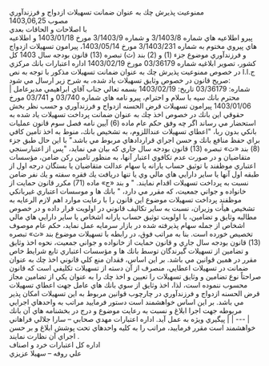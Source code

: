 <br/>ممنوعيت پذيرش چك به عنوان ضمانت تسهيلات ازدواج و فرزندآوري   
مصوب 1403,06,25  
با اصلاحات و الحاقات بعدي  <br/>پيرو اطلاعيه هاي شماره 3/1403/8 و شماره 3/1403/9 مورخ 1403/01/18 و اطلاعيه هاي پيروي مختوم به شماره 3/1403/231 مورخ 1403/05/14، پيرامون تسهيلات ازدواج و فرزندآوري موضوع جزء (1\) و (2\) بند (ث) تبصره (13\) قانون بودجه سال 1403 كل كشور، تصوير ابلاغيه شماره 03/36179 مورخ 1403/02/19 اداره اعتبارات بانك مركزي ج.ا.ا در خصوص ممنوعيت پذيرش چك به عنوان ضمانت تسهيلات مذكور با توجه به نص صريح قانون در خصوص وثايق تسهيلات ياد شده، به شرح زير ارسال مي شود‌:   <br/>| شماره: 03/36179  تاريخ: 1403/02/19  بسمه تعالي  جناب آقاي ابراهيمي مديرعامل محترم بانك سپه  با سلام و احترام،  پيرو نامه هاي شماره 03/740 و 03/741 مورخ 1403/01/06 پيرامون تسهيلات قرض الحسنه ازدواج و فرزندآوري و حسب نظر بخش حقوقي اين بانك در خصوص اخذ چك به عنوان ضمانت پرداخت تسهيلات ياد شده به استحضار مي رساند اگر چه وفق حكم عام ماده (6\) آيين نامه فصل سوم قانون عمليات بانكي بدون ربا، "اعطاي تسهيلات عنداللزوم، به تشخيص بانك، منوط به اخذ تأمين كافي براي حفظ منافع بانك و حسن اجراي قراردادهاي مربوط مي باشد." با اين حال طبق جزء (8\) بند «ث» تبصره (13\) قانون بودجه سال جاري كه بيان مي نمايد، "پس از اعتبارسنجي متقاضيان و در صورت عدم تكافوي اعتبار آنها، به منظور تامين ركن ضامن،‌ مؤسسات اعتباري موظفند با توثيق حساب يارانه يا سهام عدالت متقاضيان يا بستگان درجه اول از طبقه اول آنها يا ساير دارايي هاي مالي وي يا تنها دريافت يك فقره سفته و يك نفر ضامن نسبت به پرداخت تسهيلات اقدام نمايند. " و بند «ج» ماده (71\) مكرر قانون حمايت از خانواده و جواني جمعيت، كه مقرر مي دارد، " بانك ها و موسسات اعتباري غيربانكي موظفند پرداخت تسهيلات موضوع اين قانون را با رعايت موارد اهم لازم الرعايه به تشخيص هيأت وزيران، نسبت به ساير تكاليف قانوني در اولويت قرار داده و در خصوص مطالبه وثايق و تضامين، با اولويت توثيق حساب يارانه اشخاص يا ساير دارايي هاي مالي اشخاص از جمله سهام پذيرفته شده در بازار سرمايه عمل نمايد،‌ حكم عام موصوف تخصيص خورده است.  بنا به مراتب فوق، در رابطه با تسهيلات موضوع بند «ث» تبصره (13\) قانون بودجه سال جاري و قانون حمايت از خانواده و جواني جمعيت، نحوه اخذ وثايق و تضامين از تسهيلات گيرندگان توسط بانك ها و مؤسسات اعتباري تابع شرايط خاص مقرر در همين قوانين مي باشد.  بر اين اساس،‌ فقدان منع كلي قانوني اخذ چك به عنوان ضمانت در تسهيلات اعطايي، منصرف از آن دسته از تسهيلات تكليفي است كه قانون صراحتاً نوع تضامين و وثايق تسهيلات را تعيين و اخذ چك را به عنوان يكي از تضامين مجاز محسوب ننموده است، لذا، اخذ وثايق از سوي بانك هاي عامل جهت اعطاي تسهيلات قرض الحسنه ازدواج و فرزندآوري در چارچوب قوانين مربوط به اين تسهيلات امكان پذير مي باشد.  بر اين اساس خواهشمند است دستور فرماييد مراتب به واحدهاي اجرايي مربوطه جهت اجرا ابلاغ و نسبت به رعايت موضوع و درج در بخشنامه هاي آن بانك پيگيري ويژه به عمل آيد.  اداره اعتبارات  مهدي صحابي – سارا جلالي فراهاني |
| --- |<br/>خواهشمند است مقرر فرماييد، مراتب را به كليه واحدهاي تحت پوشش ابلاغ و بر حسن اجراي آن نظارت نمايند . <br/>اداره كل اعتبارات خرد و اصناف   <br/>علي روفه – سهيلا عزيزي<br/>